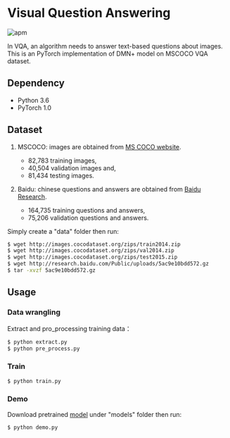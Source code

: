 # Visual Question Answering

![apm](https://img.shields.io/apm/l/vim-mode.svg)

In VQA, an algorithm needs to answer text-based questions about images. This is an PyTorch implementation of DMN+ model on MSCOCO VQA dataset.

## Dependency
- Python 3.6
- PyTorch 1.0

## Dataset
1. MSCOCO: images are obtained from [MS COCO website](https://visualqa.org/download.html). 
    - 82,783 training images, 
    - 40,504 validation images and, 
    - 81,434 testing images.

2. Baidu: chinese questions and answers are obtained from [Baidu Research](http://idl.baidu.com/FM-IQA.html).
    - 164,735 training questions and answers, 
    - 75,206 validation questions and answers.


Simply create a "data" folder then run:
```bash
$ wget http://images.cocodataset.org/zips/train2014.zip
$ wget http://images.cocodataset.org/zips/val2014.zip
$ wget http://images.cocodataset.org/zips/test2015.zip
$ wget http://research.baidu.com/Public/uploads/5ac9e10bdd572.gz
$ tar -xvzf 5ac9e10bdd572.gz
```

## Usage

### Data wrangling
Extract and pro_processing training data：
```bash
$ python extract.py
$ python pre_process.py
```

### Train
```bash
$ python train.py
```

### Demo
Download pretrained [model](https://github.com/foamliu/Reading-Comprehension/releases/download/v1.0/BEST_checkpoint.tar) under "models" folder then run:

```bash
$ python demo.py
```
